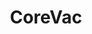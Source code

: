 ---
id: 36
title: CoreVac
caption: 반도체, 디스플레이 장비설계 및 제작
url: https://www.corevac.com/
category: Etc
device: PC only
size: small
---